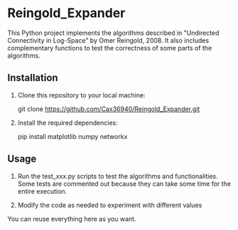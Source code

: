 # Reingold_Expander

This Python project implements the algorithms described in "Undirected Connectivity in Log-Space" by Omer Reingold, 2008. It also includes complementary functions to test the correctness of some parts of the algorithms.

## Installation

1. Clone this repository to your local machine: 

    git clone https://github.com/Cax36940/Reingold_Expander.git

2. Install the required dependencies:

    pip install matplotlib numpy networkx

## Usage

1. Run the test_xxx.py scripts to test the algorithms and functionalities. Some tests are commented out because they can take some time for the entire execution.

2. Modify the code as needed to experiment with different values


You can reuse everything here as you want.
